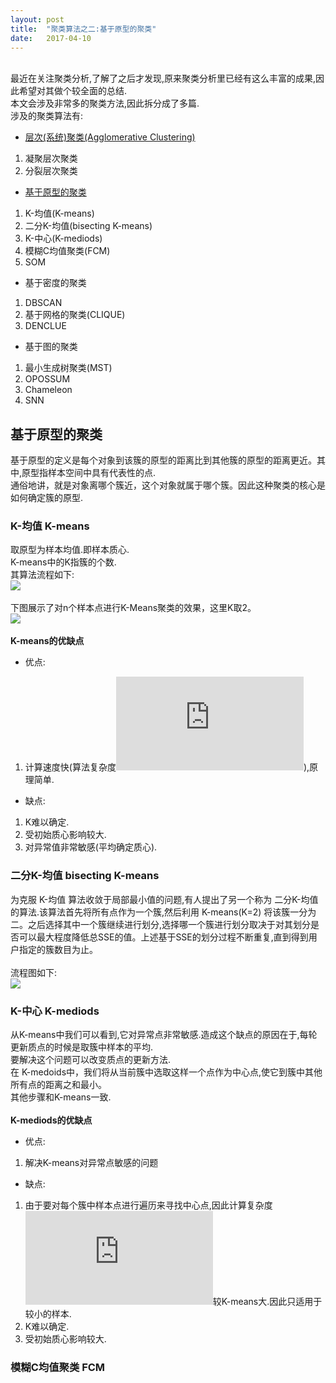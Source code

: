 ```yaml
---
layout: post
title:  "聚类算法之二:基于原型的聚类"
date:   2017-04-10
---
```

<br>最近在关注聚类分析,了解了之后才发现,原来聚类分析里已经有这么丰富的成果,因此希望对其做个较全面的总结.
<br>本文会涉及非常多的聚类方法,因此拆分成了多篇.
<br>涉及的聚类算法有:
* [层次(系统)聚类(Agglomerative Clustering)](https://liangyaorong.github.io/blog/2017/%E8%81%9A%E7%B1%BB%E7%AE%97%E6%B3%95%E4%B9%8B%E4%B8%80-%E5%B1%82%E6%AC%A1%E8%81%9A%E7%B1%BB/)
1. 凝聚层次聚类
2. 分裂层次聚类
* [基于原型的聚类](https://liangyaorong.github.io/blog/2017/%E8%81%9A%E7%B1%BB%E7%AE%97%E6%B3%95%E4%B9%8B%E4%BA%8C-%E5%9F%BA%E4%BA%8E%E5%8E%9F%E5%9E%8B%E7%9A%84%E8%81%9A%E7%B1%BB/)
1. K-均值(K-means)
2. 二分K-均值(bisecting K-means)
3. K-中心(K-mediods)
4. 模糊C均值聚类(FCM)
4. SOM
* 基于密度的聚类
1. DBSCAN
2. 基于网格的聚类(CLIQUE)
3. DENCLUE
* 基于图的聚类
1. 最小生成树聚类(MST)
2. OPOSSUM
3. Chameleon
4. SNN

## 基于原型的聚类
基于原型的定义是每个对象到该簇的原型的距离比到其他簇的原型的距离更近。其中,原型指样本空间中具有代表性的点.
<br>通俗地讲，就是对象离哪个簇近，这个对象就属于哪个簇。因此这种聚类的核心是如何确定簇的原型.
<br>
### K-均值 K-means 
取原型为样本均值.即样本质心.
<br>K-means中的K指簇的个数.
<br>其算法流程如下:
<br>![](http://img.blog.csdn.net/20170417122226183)
<br>
<br>下图展示了对n个样本点进行K-Means聚类的效果，这里K取2。
<br>![](http://img.blog.csdn.net/20170417123253063)
<br>
<br>**K-means的优缺点**
* 优点:
1. 计算速度快(算法复杂度![](http://latex.codecogs.com/gif.latex?O(mk*round))),原理简单.
* 缺点:
1. K难以确定.
2. 受初始质心影响较大.
3. 对异常值非常敏感(平均确定质心).

### 二分K-均值 bisecting K-means 
为克服 K-均值 算法收敛于局部最小值的问题,有人提出了另一个称为 二分K-均值 的算法.该算法首先将所有点作为一个簇,然后利用 K-means(K=2) 将该簇一分为二。之后选择其中一个簇继续进行划分,选择哪一个簇进行划分取决于对其划分是否可以最大程度降低总SSE的值。上述基于SSE的划分过程不断重复,直到得到用户指定的簇数目为止。
<br>
<br>流程图如下:
<br>![](http://img.blog.csdn.net/20170417191205595)
<br>
### K-中心 K-mediods 
从K-means中我们可以看到,它对异常点非常敏感.造成这个缺点的原因在于,每轮更新质点的时候是取簇中样本的平均.
<br>要解决这个问题可以改变质点的更新方法.
<br>在 K-medoids中，我们将从当前簇中选取这样一个点作为中心点,使它到簇中其他所有点的距离之和最小。
<br>其他步骤和K-means一致.
<br>
<br>**K-mediods的优缺点**
* 优点:
1. 解决K-means对异常点敏感的问题
* 缺点:
1. 由于要对每个簇中样本点进行遍历来寻找中心点,因此计算复杂度![](http://latex.codecogs.com/gif.latex?O((mk+m)*round))较K-means大.因此只适用于较小的样本.
2. K难以确定.
3. 受初始质心影响较大.

### 模糊C均值聚类 FCM
